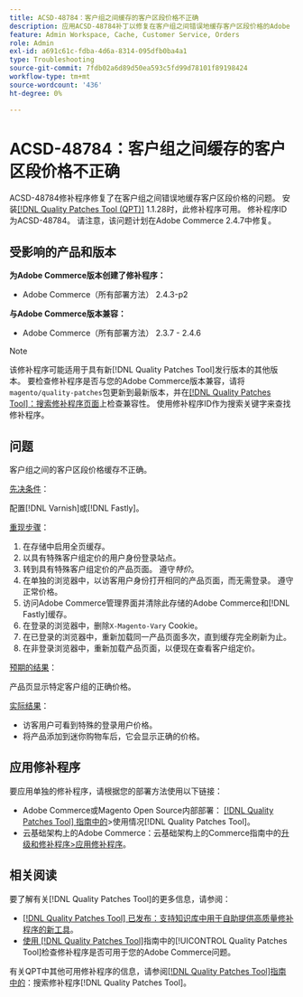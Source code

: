 ```yaml
---
title: ACSD-48784：客户组之间缓存的客户区段价格不正确
description: 应用ACSD-48784补丁以修复在客户组之间错误地缓存客户区段价格的Adobe Commerce问题。
feature: Admin Workspace, Cache, Customer Service, Orders
role: Admin
exl-id: a691c61c-fdba-4d6a-8314-095dfb0ba4a1
type: Troubleshooting
source-git-commit: 7fdb02a6d89d50ea593c5fd99d78101f89198424
workflow-type: tm+mt
source-wordcount: '436'
ht-degree: 0%

---
```


# ACSD-48784：客户组之间缓存的客户区段价格不正确

ACSD-48784修补程序修复了在客户组之间错误地缓存客户区段价格的问题。 安装[[!DNL Quality Patches Tool (QPT)]](https://experienceleague.adobe.com/en/docs/commerce-operations/tools/quality-patches-tool/quality-patches-tool-to-self-serve-quality-patches) 1.1.28时，此修补程序可用。 修补程序ID为ACSD-48784。 请注意，该问题计划在Adobe Commerce 2.4.7中修复。

## 受影响的产品和版本

**为Adobe Commerce版本创建了修补程序：**

* Adobe Commerce（所有部署方法） 2.4.3-p2

**与Adobe Commerce版本兼容：**

* Adobe Commerce（所有部署方法） 2.3.7 - 2.4.6

>[!NOTE]
>
>该修补程序可能适用于具有新[!DNL Quality Patches Tool]发行版本的其他版本。 要检查修补程序是否与您的Adobe Commerce版本兼容，请将`magento/quality-patches`包更新到最新版本，并在[[!DNL Quality Patches Tool]：搜索修补程序页面](https://experienceleague.adobe.com/tools/commerce-quality-patches/index.html)上检查兼容性。 使用修补程序ID作为搜索关键字来查找修补程序。

## 问题

客户组之间的客户区段价格缓存不正确。

<u>先决条件</u>：

配置[!DNL Varnish]或[!DNL Fastly]。

<u>重现步骤</u>：

1. 在存储中启用全页缓存。
1. 以具有特殊客户组定价的用户身份登录站点。
1. 转到具有特殊客户组定价的产品页面。 遵守&#x200B;*特价*。
1. 在单独的浏览器中，以访客用户身份打开相同的产品页面，而无需登录。 遵守正常价格。
1. 访问Adobe Commerce管理界面并清除此存储的Adobe Commerce和[!DNL Fastly]缓存。
1. 在登录的浏览器中，删除`X-Magento-Vary` Cookie。
1. 在已登录的浏览器中，重新加载同一产品页面多次，直到缓存完全刷新为止。
1. 在非登录浏览器中，重新加载产品页面，以便现在查看客户组定价。

<u>预期的结果</u>：

产品页显示特定客户组的正确价格。

<u>实际结果</u>：

* 访客用户可看到特殊的登录用户价格。
* 将产品添加到迷你购物车后，它会显示正确的价格。

## 应用修补程序

要应用单独的修补程序，请根据您的部署方法使用以下链接：

* Adobe Commerce或Magento Open Source内部部署： [[!DNL Quality Patches Tool] 指南中的](/help/tools/quality-patches-tool/usage.md)>使用情况[!DNL Quality Patches Tool]。
* 云基础架构上的Adobe Commerce：云基础架构上的Commerce指南中的[升级和修补程序>应用修补程序](https://experienceleague.adobe.com/docs/commerce-cloud-service/user-guide/develop/upgrade/apply-patches.html)。

## 相关阅读

要了解有关[!DNL Quality Patches Tool]的更多信息，请参阅：

* [[!DNL Quality Patches Tool] 已发布：支持知识库中用于自助提供高质量修补程序的新工具](https://experienceleague.adobe.com/en/docs/commerce-operations/tools/quality-patches-tool/quality-patches-tool-to-self-serve-quality-patches)。
* [使用 [!DNL Quality Patches Tool]](/help/tools/quality-patches-tool/patches-available-in-qpt/check-patch-for-magento-issue-with-magento-quality-patches.md)指南中的[!UICONTROL Quality Patches Tool]检查修补程序是否可用于您的Adobe Commerce问题。


有关QPT中其他可用修补程序的信息，请参阅[[!DNL Quality Patches Tool]指南中的](https://experienceleague.adobe.com/tools/commerce-quality-patches/index.html)：搜索修补程序[!DNL Quality Patches Tool]。
